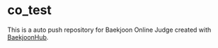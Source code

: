 # co_test
This is a auto push repository for Baekjoon Online Judge created with [BaekjoonHub](https://github.com/BaekjoonHub/BaekjoonHub).
